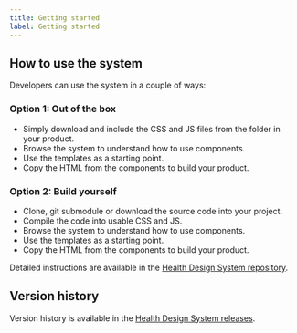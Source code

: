 ```yaml
---
title: Getting started
label: Getting started
---
```


## How to use the system

Developers can use the system in a couple of ways:

### Option 1: Out of the box
* Simply download and include the CSS and JS files from the folder in your product.
* Browse the system to understand how to use components.
* Use the templates as a starting point.
* Copy the HTML from the components to build your product.

### Option 2: Build yourself
* Clone, git submodule or download the source code into your project.
* Compile the code into usable CSS and JS.
* Browse the system to understand how to use components.
* Use the templates as a starting point.
* Copy the HTML from the components to build your product.

Detailed instructions are available in the [Health Design System repository](https://github.com/healthgovau/health-design-system#installation).

## Version history

Version history is available in the 
[Health Design System releases](https://github.com/healthgovau/health-design-system/releases).